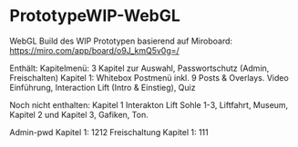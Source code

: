 # PrototypeWIP-WebGL

WebGL Build des WIP Prototypen basierend auf Miroboard: https://miro.com/app/board/o9J_kmQ5v0g=/

Enthält:
Kapitelmenü: 3 Kapitel zur Auswahl, Passwortschutz (Admin, Freischalten)
Kapitel 1: Whitebox Postmenü inkl. 9 Posts & Overlays. Video Einführung, Interaction Lift (Intro & Einstieg), Quiz

Noch nicht enthalten: Kapitel 1 Interakton Lift Sohle 1-3, Liftfahrt, Museum, Kapitel 2 und Kapitel 3, Gafiken, Ton.

Admin-pwd Kapitel 1: 1212
Freischaltung Kapitel 1: 111
